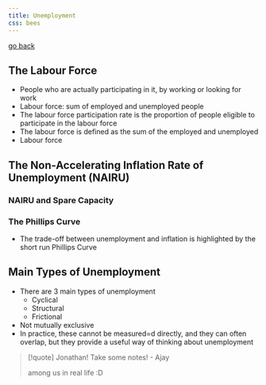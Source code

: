 ```yaml
---
title: Unemployment
css: bees
---
```


[go back](11Subjects/11Economics.md)

## The Labour Force
- People who are actually participating in it, by working or looking for work
- Labour force: sum of employed and unemployed people
- The labour force participation rate is the proportion of people eligible to participate in the labour force
- The labour force is defined as the sum of the employed and unemployed
- Labour force
## The Non-Accelerating Inflation Rate of Unemployment (NAIRU)

### NAIRU and Spare Capacity

### The Phillips Curve
- The trade-off between unemployment and inflation is highlighted by the short run Phillips Curve

## Main Types of Unemployment
- There are 3 main types of unemployment
	- Cyclical
	- Structural
	- Frictional
- Not mutually exclusive
- In practice, these cannot be measured=d directly, and they can often overlap, but they provide a useful way of thinking about unemployment

> [!quote] Jonathan! Take some notes! - Ajay
> 
> among us in real life :D